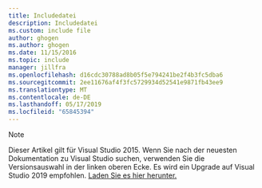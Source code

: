 ```yaml
---
title: Includedatei
description: Includedatei
ms.custom: include file
author: ghogen
ms.author: ghogen
ms.date: 11/15/2016
ms.topic: include
manager: jillfra
ms.openlocfilehash: d16cdc30788ad8b05f5e794241be2f4b3fc5dba6
ms.sourcegitcommit: 2ee11676af4f3fc5729934d52541e9871fb43ee9
ms.translationtype: MT
ms.contentlocale: de-DE
ms.lasthandoff: 05/17/2019
ms.locfileid: "65845394"
---
```

> [!Note]
> Dieser Artikel gilt für Visual Studio 2015. Wenn Sie nach der neuesten Dokumentation zu Visual Studio suchen, verwenden Sie die Versionsauswahl in der linken oberen Ecke. Es wird ein Upgrade auf Visual Studio 2019 empfohlen. [Laden Sie es hier herunter.](https://visualstudio.microsoft.com/downloads/?utm_medium=microsoft&utm_source=docs.microsoft.com&utm_campaign=inline+link&utm_content=download+vs2019)